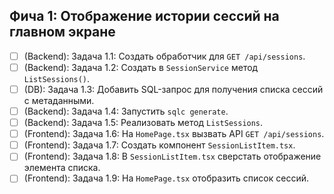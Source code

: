 ## Фича 1: Отображение истории сессий на главном экране
- [ ] (Backend): Задача 1.1: Создать обработчик для `GET /api/sessions`.
- [ ] (Backend): Задача 1.2: Создать в `SessionService` метод `ListSessions()`.
- [ ] (DB): Задача 1.3: Добавить SQL-запрос для получения списка сессий с метаданными.
- [ ] (Backend): Задача 1.4: Запустить `sqlc generate`.
- [ ] (Backend): Задача 1.5: Реализовать метод `ListSessions`.
- [ ] (Frontend): Задача 1.6: На `HomePage.tsx` вызвать API `GET /api/sessions`.
- [ ] (Frontend): Задача 1.7: Создать компонент `SessionListItem.tsx`.
- [ ] (Frontend): Задача 1.8: В `SessionListItem.tsx` сверстать отображение элемента списка.
- [ ] (Frontend): Задача 1.9: На `HomePage.tsx` отобразить список сессий.